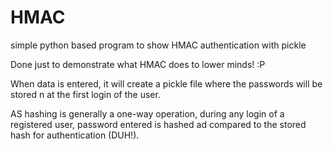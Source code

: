 # HMAC
simple python based program to show HMAC authentication with pickle

Done just to demonstrate what HMAC does to lower minds!  :P

When data is entered, it will create a pickle file where the passwords will be stored n at the first login of the user.

AS hashing is generally a one-way operation, during any login of a registered user, password entered is hashed ad compared to the stored hash for authentication (DUH!).
